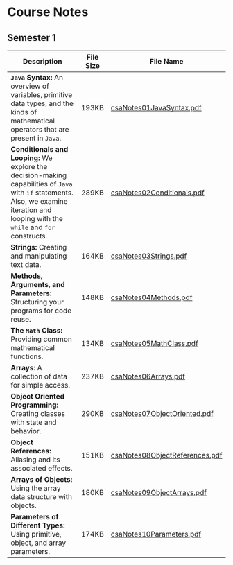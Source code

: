 # Course Notes

## Semester 1

Description | File Size | File Name
----------- | --------- | ---------
**`Java` Syntax:** An overview of variables, primitive data types, and the kinds of mathematical operators that are present in `Java`. | 193KB | [csaNotes01JavaSyntax.pdf](/csa/pdf/csaNotes01JavaSyntax.pdf)
**Conditionals and Looping:** We explore the decision-making capabilities of `Java` with `if` statements. Also, we examine iteration and looping with the `while` and `for` constructs. | 289KB | [csaNotes02Conditionals.pdf](/csa/pdf/csaNotes02Conditionals.pdf)
**Strings:** Creating and manipulating text data. | 164KB | [csaNotes03Strings.pdf](/csa/pdf/csaNotes03Strings.pdf)
**Methods, Arguments, and Parameters:** Structuring your programs for code reuse. | 148KB | [csaNotes04Methods.pdf](/csa/pdf/csaNotes04Methods.pdf)
**The `Math` Class:** Providing common mathematical functions. | 134KB | [csaNotes05MathClass.pdf](/csa/pdf/csaNotes05MathClass.pdf)
**Arrays:** A collection of data for simple access. | 237KB | [csaNotes06Arrays.pdf](/csa/pdf/csaNotes06Arrays.pdf)
**Object Oriented Programming:** Creating classes with state and behavior. | 290KB | [csaNotes07ObjectOriented.pdf](/csa/pdf/csaNotes07ObjectOriented.pdf)
**Object References:** Aliasing and its associated effects. | 151KB | [csaNotes08ObjectReferences.pdf](/csa/pdf/csaNotes08ObjectReferences.pdf)
**Arrays of Objects:** Using the array data structure with objects. | 180KB | [csaNotes09ObjectArrays.pdf](/csa/pdf/csaNotes09ObjectArrays.pdf)
**Parameters of Different Types:** Using primitive, object, and array parameters. | 174KB | [csaNotes10Parameters.pdf](/csa/pdf/csaNotes10Parameters.pdf)

<!--
!!! note ""
    [GitHub Code Repository:](https://github.com/altareen/csa) Link to all of the `Java` code samples that are covered in this course.

## Module 1: `Java` Syntax

+ An overview of variables, primitive data types, and the kinds of mathematical
operators that present in `Java`.

Description | File Size | File Name
----------- | --------- | ---------
`Java` syntax slides  | 193KB | [csaNotes01JavaSyntax.pdf](/csa/pdf/csaNotes01JavaSyntax.pdf)

## Module 2: Conditionals and Looping

+ We explore the decision-making capabilities of `Java` with `if` statements. Also,
we examine iteration and looping with the `while` and `for` constructs.

Description | File Size | File Name
----------- | --------- | ---------
Conditionals and looping slides  | 289KB | [csaNotes02Conditionals.pdf](/csa/pdf/csaNotes02Conditionals.pdf)

## Module 3: Strings

+ Creating and manipulating text data.

Description | File Size | File Name
----------- | --------- | ---------
`String` slides  | 164KB | [csaNotes03Strings.pdf](/csa/pdf/csaNotes03Strings.pdf)

## Module 4: Methods, Arguments, and Parameters

+ Structuring your programs for code reuse.

Description | File Size | File Name
----------- | --------- | ---------
Methods slides  | 148KB | [csaNotes04Methods.pdf](/csa/pdf/csaNotes04Methods.pdf)

## Module 5: The `Math` Class

+ Providing common mathematical functions.

Description | File Size | File Name
----------- | --------- | ---------
`Math` class slides  | 134KB | [csaNotes05MathClass.pdf](/csa/pdf/csaNotes05MathClass.pdf)

## Module 6: Arrays

+ A collection of data for simple access.

Description | File Size | File Name
----------- | --------- | ---------
Arrays slides  | 237KB | [csaNotes06Arrays.pdf](/csa/pdf/csaNotes06Arrays.pdf)

## Module 7: Object Oriented Programming

+ Creating classes with state and behavior.

Description | File Size | File Name
----------- | --------- | ---------
Object oriented programming slides  | 290KB | [csaNotes07ObjectOriented.pdf](/csa/pdf/csaNotes07ObjectOriented.pdf)

## Module 8: Object References

+ Aliasing and its associated effects.

Description | File Size | File Name
----------- | --------- | ---------
Object references slides  | 151KB | [csaNotes08ObjectReferences.pdf](/csa/pdf/csaNotes08ObjectReferences.pdf)
-->

